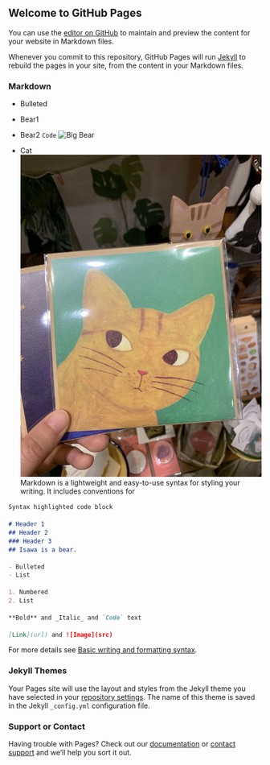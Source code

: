 ## Welcome to GitHub Pages

You can use the [editor on GitHub](https://github.com/isawawa/isawawa.github.io/edit/main/index.md) to maintain and preview the content for your website in Markdown files.

Whenever you commit to this repository, GitHub Pages will run [Jekyll](https://jekyllrb.com/) to rebuild the pages in your site, from the content in your Markdown files.

### Markdown

- Bulleted
- Bear1
- Bear2
`Code`
![Big Bear](https://www.ikea.com/kr/en/images/products/djungelskog-soft-toy-brown-bear__0877178_pe662336_s5.jpg)

- Cat
![Fishy Cat](./WeChat%20Image_20210217202150.jpg)
Markdown is a lightweight and easy-to-use syntax for styling your writing. It includes conventions for

```markdown
Syntax highlighted code block

# Header 1
## Header 2
### Header 3
## Isawa is a bear.

- Bulleted
- List

1. Numbered
2. List

**Bold** and _Italic_ and `Code` text

[Link](url) and ![Image](src)
```

For more details see [Basic writing and formatting syntax](https://docs.github.com/en/github/writing-on-github/getting-started-with-writing-and-formatting-on-github/basic-writing-and-formatting-syntax).

### Jekyll Themes

Your Pages site will use the layout and styles from the Jekyll theme you have selected in your [repository settings](https://github.com/isawawa/isawawa.github.io/settings/pages). The name of this theme is saved in the Jekyll `_config.yml` configuration file.

### Support or Contact

Having trouble with Pages? Check out our [documentation](https://docs.github.com/categories/github-pages-basics/) or [contact support](https://support.github.com/contact) and we’ll help you sort it out.
